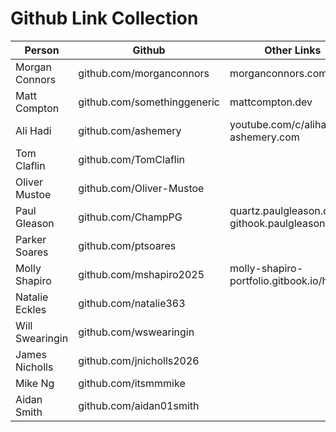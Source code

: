 # Github Link Collection


| Person | Github | Other Links |
| --- | --- | --- |
| Morgan Connors | github.com/morganconnors | morganconnors.com |
| Matt Compton | github.com/somethinggeneric | mattcompton.dev |
| Ali Hadi | github.com/ashemery | youtube.com/c/alihadic5w <br/> ashemery.com | 
| Tom Claflin | github.com/TomClaflin | |
| Oliver Mustoe | github.com/Oliver-Mustoe | |
| Paul Gleason | github.com/ChampPG | quartz.paulgleason.dev <br/> githook.paulgleason.dev | 
| Parker Soares | github.com/ptsoares | |
| Molly Shapiro | github.com/mshapiro2025 | molly-shapiro-portfolio.gitbook.io/home/ |
| Natalie Eckles | github.com/natalie363 | |
| Will Swearingin | github.com/wswearingin | |
| James Nicholls | github.com/jnicholls2026 | |
| Mike Ng | github.com/itsmmmike | |
| Aidan Smith | github.com/aidan01smith | |
